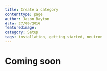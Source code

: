 ```yaml
---
title: Create a category
contenttype: page
author: Jason Bayton
date: 27/09/2016
featuredimage:
category: Setup
tags: installation, getting started, neutron
---
```


# Coming soon

